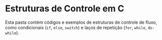 # Estruturas de Controle em C

Esta pasta contém códigos e exemplos de estruturas de controle de fluxo, como condicionais (`if`, `else`, `switch`) e laços de repetição (`for`, `while`, `do-while`).
